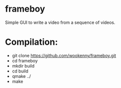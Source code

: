 # frameboy
Simple GUI to write a video from a sequence of videos. 

# Compilation:
* git clone https://github.com/wookenny/frameboy.git
* cd frameboy
* mkdir build
* cd build
* qmake ../
* make
